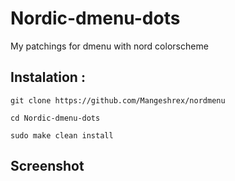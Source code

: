 # Nordic-dmenu-dots
My patchings for dmenu with nord colorscheme 

## Instalation : 
```git clone https://github.com/Mangeshrex/nordmenu```

```cd Nordic-dmenu-dots``` 

```sudo make clean install```

## Screenshot 
